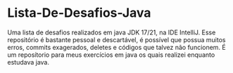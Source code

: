 # Lista-De-Desafios-Java
Uma lista de desafios realizados em java JDK 17/21, na IDE IntelliJ.
Esse repositório é bastante pessoal e descartável, é possível que possua muitos erros, commits exagerados, deletes e códigos que talvez não funcionem. É um reposítorio para meus exercícios em java os quais realizei enquanto estudava java.
